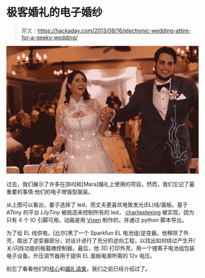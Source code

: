 # 极客婚礼的电子婚纱

> 原文：<https://hackaday.com/2013/08/16/electronic-wedding-attire-for-a-geeky-wedding/>

[![](img/87da052684235b76eda8906924122e31.png)](http://hackaday.com/wp-content/uploads/2013/08/02_1047_d_s_1147-large-1024x682.jpg)

过去，我们展示了许多在[Bill]和[Mara]婚礼上使用的项目。然而，我们忘记了最重要的事情:他们的电子增强型服装。

从上图可以看出，妻子选择了 led，而丈夫更喜欢电致发光(EL)线/面板。基于 ATtiny 的平台 *LilyTiny* 被挑选来控制所有的 led， [charlieplexing](http://en.wikipedia.org/wiki/Charlieplexing) 被实现，因为只有 4 个 IO 引脚可用。动画是用 [Vixen](http://www.vixenlights.com/) 制作的，并通过 python 脚本导出。

为了给 EL 线供电，[比尔]黑了一个 Sparkfun EL 电池组/逆变器。他移除了外壳，取出了逆变器部分，对设计进行了充分的逆向工程，以找出如何绕过产生开/关/闪烁功能的板载微控制器。最后，他 3D 打印外壳，用一个锂离子电池组包装电子设备。升压调节器用于提供 EL 面板电源所需的 12v 电压。

别忘了看看他们的[核心](http://hackaday.com/2013/03/28/centerpieces-for-a-geeky-wedding/)和[婚礼请柬](http://hackaday.com/2013/01/30/really-really-geeky-wedding-invitations/)，我们之前已经介绍过了。